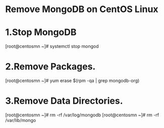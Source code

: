 # Remove MongoDB on CentOS Linux

# 1.Stop MongoDB

[root@centosmn ~]# systemctl stop mongod

# 2.Remove Packages.

[root@centosmn ~]#  yum erase $(rpm -qa | grep mongodb-org)

# 3.Remove Data Directories.

[root@centosmn ~]# rm -rf /var/log/mongodb
[root@centosmn ~]# rm -rf /var/lib/mongo


